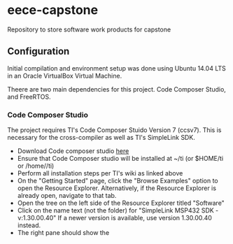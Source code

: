 # eece-capstone
Repository to store software work products for capstone

## Configuration

Initial compilation and environment setup was done using Ubuntu 14.04 LTS in an Oracle 
VirtualBox Virtual Machine.

Theere are two main dependencies for this project. Code Composer Studio, and FreeRTOS.

### Code Composer Studio

The project requires TI's Code Composer Stuido Version 7 (ccsv7). This is necessary for
the cross-compiler as well as TI's SimpleLink SDK.

* Download Code composer studio [here](http://processors.wiki.ti.com/index.php/Download_CCS)
* Ensure that Code Composer studio will be installed at ~/ti (or $HOME/ti or /home/<username>/ti)
* Perform all installation steps per TI's wiki as linked above
* On the "Getting Started" page, click the "Browse Examples" option to open the Resource Explorer. Alternatively, if the Resource Explorer is already open, navigate to that tab.
* Open the tree on the left side of the Resource Explorer titled "Software"
* Click on the name text (not the folder) for "SimpleLink MSP432 SDK - v:1.30.00.40" If a newer version is available, use version 1.30.00.40 instead.
* The right pane should show the 


